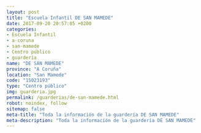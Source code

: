 ```yaml
---
layout: post
title: "Escuela Infantil DE SAN MAMEDE"
date: 2017-09-20 20:57:05 +0200
categories:
- Escuela Infantil
- a-coruna
- san-mamede
- Centro público
- guarderia
name: "DE SAN MAMEDE"
province: "A Coruña"
location: "San Mamede"
code: "15023193"
type: "Centro público"
img: guarderia.jpg
permalink: /guarderias/de-san-mamede.html
robot: noindex, follow
sitemap: false
meta-title: "Toda la información de la guardería DE SAN MAMEDE"
meta-description: "Toda la información de la guardería DE SAN MAMEDE"
---
```

